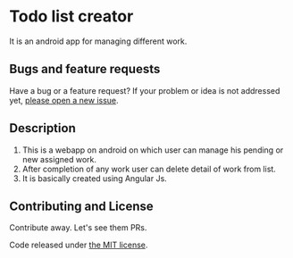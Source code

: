 #  Todo list creator

It is an android app for managing different work.

## Bugs and feature requests

Have a bug or a feature request? If your problem or idea is not addressed yet, [please open a new issue](https://github.com/ujjwalmishra09/ToDo-WebApp/issues).

## Description 

1. This is a webapp on android on which user can manage his pending or new assigned work.
2. After completion of any work user can delete detail of work from list.
3. It is basically created using Angular Js.

## Contributing and License

Contribute away. Let's see them PRs.

Code released under [the MIT license](LICENSE).
